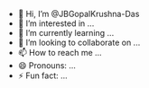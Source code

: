 - 👋 Hi, I’m @JBGopalKrushna-Das
- 👀 I’m interested in ...
- 🌱 I’m currently learning ...
- 💞️ I’m looking to collaborate on ...
- 📫 How to reach me ...
- 😄 Pronouns: ...
- ⚡ Fun fact: ...

<!---
JBGopalKrushna-Das/JBGopalKrushna-Das is a ✨ special ✨ repository because its `README.md` (this file) appears on your GitHub profile.
You can click the Preview link to take a look at your changes.
--->
